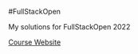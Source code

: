 #FullStackOpen

My solutions for FullStackOpen 2022


[Course Website](https://fullstackopen.com/en/)
